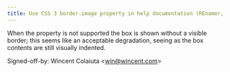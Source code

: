```yaml
---
title: Use CSS 3 border-image property in help documentation (REnamer, 2785b27)
---
```


When the property is not supported the box is shown without a visible border; this seems like an acceptable degradation, seeing as the box contents are still visually indented.

Signed-off-by: Wincent Colaiuta &lt;win@wincent.com&gt;
